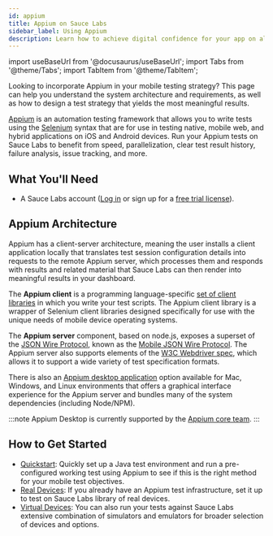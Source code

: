 ```yaml
---
id: appium
title: Appium on Sauce Labs
sidebar_label: Using Appium
description: Learn how to achieve digital confidence for your app on all mobile devices with Appium and Sauce Labs.
---
```


import useBaseUrl from '@docusaurus/useBaseUrl';
import Tabs from '@theme/Tabs';
import TabItem from '@theme/TabItem';

Looking to incorporate Appium in your mobile testing strategy? This page can help you understand the system architecture and requirements, as well as how to design a test strategy that yields the most meaningful results.

[Appium](http://appium.io/) is an automation testing framework that allows you to write tests using the [Selenium](https://www.selenium.dev) syntax that are for use in testing native, mobile web, and hybrid applications on iOS and Android devices. Run your Appium tests on Sauce Labs to benefit from speed, parallelization, clear test result history, failure analysis, issue tracking, and more.

## What You'll Need
* A Sauce Labs account ([Log in](https://accounts.saucelabs.com/am/XUI/#login/) or sign up for a [free trial license](https://saucelabs.com/sign-up)).

## Appium Architecture

Appium has a client-server architecture, meaning the user installs a client application locally that translates test session configuration details into requests to the remote Appium server, which processes them and responds with results and related material that Sauce Labs can then render into meaningful results in your dashboard.

The **Appium client** is a programming language-specific [set of client libraries](http://appium.io/downloads) in which you write your test scripts. The Appium client library is a wrapper of Selenium client libraries designed specifically for use with the unique needs of mobile device operating systems.

The **Appium server** component, based on node.js, exposes a superset of the [JSON Wire Protocol](https://github.com/SeleniumHQ/selenium/wiki/JsonWireProtocol), known as the [Mobile JSON Wire Protocol](https://github.com/SeleniumHQ/mobile-spec/blob/master/spec-draft.md). The Appium server also supports elements of the [W3C Webdriver spec](https://w3c.github.io/webdriver/webdriver-spec.html), which allows it to support a wide variety of test specification formats.

There is also an [Appium desktop application](https://github.com/appium/appium-desktop) option available for Mac, Windows, and Linux environments that offers a graphical interface experience for the Appium server and bundles many of the system dependencies (including Node/NPM).

:::note
Appium Desktop is currently supported by the [Appium core team](https://appium.io/docs/en/contributing-to-appium/developers-overview/#developer-community).
:::

## How to Get Started

* [Quickstart](/mobile-apps/automated-testing/appium/quickstart): Quickly set up a Java test environment and run a pre-configured working test using Appium to see if this is the right method for your mobile test objectives.
* [Real Devices](/mobile-apps/automated-testing/appium/real-devices): If you already have an Appium test infrastructure, set it up to test on Sauce Labs library of real devices.
* [Virtual Devices](/mobile-apps/automated-testing/appium/virtual-devices): You can also run your tests against Sauce Labs extensive combination of simulators and emulators for broader selection of devices and options.
